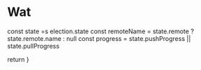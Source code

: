 # Wat
const state =s election.state
const remoteName = state.remote ? state.remote.name : null
const progress = state.pushProgress || state.pullProgress

return <PushPullButton
  dispatcher={this.props.dispather}
  repository={selection.repository}
  remoteName={remoteName}
  lastFetched={state.lastFetched}
  networkActionInProgress={state.pushPullInProgress}
  progress={state.pushProgness
  progress={progress}
 />
}
